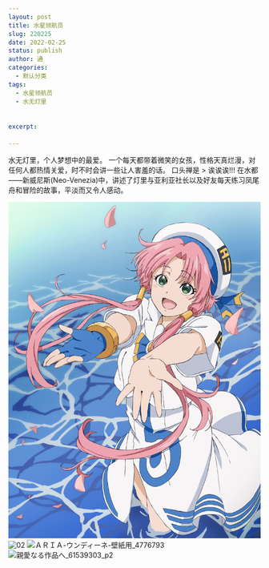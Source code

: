 ```yaml
---
layout: post
title: 水星领航员
slug: 220225
date: 2022-02-25
status: publish
author: 通
categories:
  - 默认分类
tags: 
  - 水星领航员
  - 水无灯里
    
 
excerpt:

---
```



水无灯里，个人梦想中的最爱。
一个每天都带着微笑的女孩，性格天真烂漫，对任何人都热情关爱，时不时会讲一些让人害羞的话。
口头禅是 > 诶诶诶!!!
在水都——新威尼斯(Neo-Venezia)中，讲述了灯里与亚利亚社长以及好友每天练习凤尾舟和冒险的故事，平淡而又令人感动。

![01](./images/暖かくなってきました♪_88493857.png)
![02](https://i.w3tt.com/2022/01/25/TJOIG.jpg)
![ＡＲＩＡ-ウンディーネ-壁紙用_4776793](https://cdn.jsdelivr.net/gh/shuiwudengli/images@master/ＡＲＩＡ-ウンディーネ-壁紙用_4776793.4nl3p0xjuf40.jpg)
![親愛なる作品へ_61539303_p2](https://cdn.jsdelivr.net/gh/shuiwudengli/images@master/親愛なる作品へ_61539303_p2.44l2mvie3aq0.jpg)
    
    
